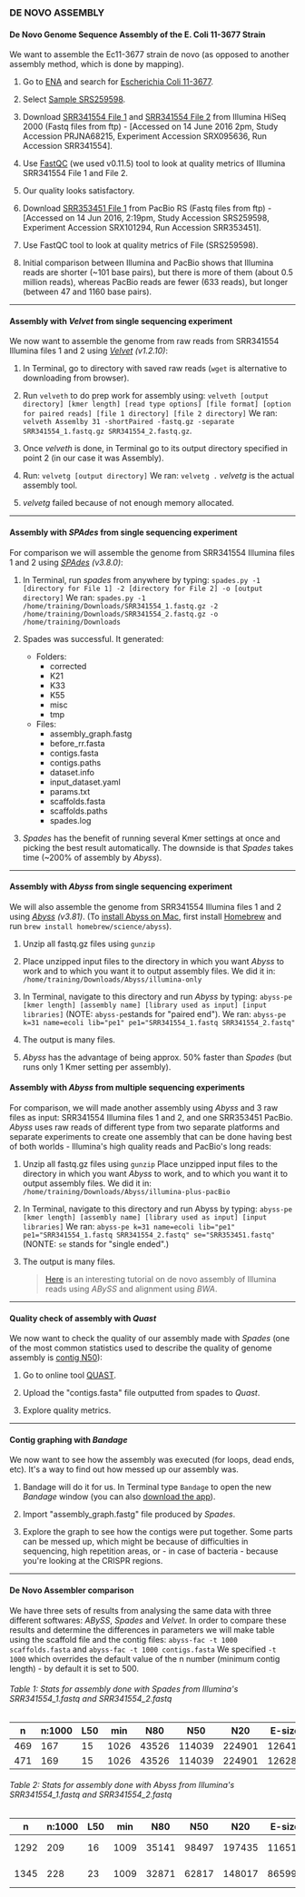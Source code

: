 ### DE NOVO ASSEMBLY

#### De Novo Genome Sequence Assembly of the E. Coli 11-3677 Strain

We want to assemble the Ec11-3677 strain de novo (as opposed to another assembly method, which is done by mapping).

1. Go to [ENA](http://www.ebi.ac.uk/ena) and search for [Escherichia Coli 11-3677](http://www.ebi.ac.uk/ena/data/search?query=Escherichia+coli+11-3677).

2. Select [Sample SRS259598](http://www.ebi.ac.uk/ena/data/view/SRS259598).

3. Download [SRR341554 File 1](ftp://ftp.sra.ebi.ac.uk/vol1/fastq/SRR341/SRR341554/SRR341554_1.fastq.gz) and [SRR341554 File 2](ftp://ftp.sra.ebi.ac.uk/vol1/fastq/SRR341/SRR341554/SRR341554_2.fastq.gz) from Illumina HiSeq 2000 (Fastq files from ftp) - [Accessed on 14 June 2016 2pm, Study Accession PRJNA68215, Experiment Accession SRX095636, Run Accession SRR341554].

4. Use [FastQC](http://www.bioinformatics.babraham.ac.uk/projects/fastqc/) (we used v0.11.5) tool to look at quality metrics of Illumina SRR341554 File 1 and File 2.

5. Our quality looks satisfactory.

6. Download [SRR353451 File 1](ftp://ftp.sra.ebi.ac.uk/vol1/fastq/SRR353/SRR353451/SRR353451.fastq.gz) from PacBio RS (Fastq files from ftp) - [Accessed on 14 Jun 2016, 2:19pm, Study Accession SRS259598, Experiment Accession SRX101294, Run Accession SRR353451].

7. Use FastQC tool to look at quality metrics of File (SRS259598).

8. Initial comparison between Illumina and PacBio shows that Illumina reads are shorter (~101 base pairs), but there is more of them (about 0.5 million reads), whereas PacBio reads are fewer (633 reads), but longer (between 47 and 1160 base pairs).

---

#### Assembly with *Velvet* from single sequencing experiment

We now want to assemble the genome from raw reads from SRR341554 Illumina files 1 and 2 using *[Velvet](https://www.ebi.ac.uk/~zerbino/velvet/) (v1.2.10)*:

1. In Terminal, go to directory with saved raw reads (`wget` is alternative to downloading from browser).

2. Run `velveth` to do prep work for assembly using: `velveth [output directory] [kmer length] [read type options] [file format] [option for paired reads] [file 1 directory] [file 2 directory]` We ran: `velveth Assemlby 31 -shortPaired -fastq.gz -separate SRR341554_1.fastq.gz SRR341554_2.fastq.gz`.

3. Once *velveth* is done, in Terminal go to its output directory specified in point 2 (in our case it was Assembly).

4. Run: `velvetg [output directory]` We ran: `velvetg .` *velvetg* is the actual assembly tool.

5. *velvetg* failed because of not enough memory allocated.

---

#### Assembly with *SPAdes* from single sequencing experiment

For comparison we will assemble the genome from SRR341554 Illumina files 1 and 2 using *[SPAdes](http://bioinf.spbau.ru/spades) (v3.8.0)*:

1. In Terminal, run *spades* from anywhere by typing: `spades.py -1 [directory for File 1] -2 [directory for File 2] -o [output directory]` We ran: `spades.py -1 /home/training/Downloads/SRR341554_1.fastq.gz -2 /home/training/Downloads/SRR341554_2.fastq.gz -o /home/training/Downloads`

2. Spades was successful. It generated:
   - Folders:
      - corrected
      - K21
      - K33
      - K55
      - misc
      - tmp
   - Files:
      - assembly_graph.fastg
      - before_rr.fasta
      - contigs.fasta
      - contigs.paths
      - dataset.info
      - input_dataset.yaml
      - params.txt
      - scaffolds.fasta
      - scaffolds.paths   
      - spades.log

3. *Spades* has the benefit of running several Kmer settings at once and picking the best result automatically. The downside is that *Spades* takes time (~200% of assembly by *Abyss*).

---

#### Assembly with *Abyss* from single sequencing experiment

We will also assemble the genome from SRR341554 Illumina files 1 and 2 using *[Abyss](https://github.com/bcgsc/abyss) (v3.81)*. (To [install Abyss on Mac](https://github.com/bcgsc/abyss#install-abyss-on-mac-os-x), first install [Homebrew](http://brew.sh/) and run `brew install homebrew/science/abyss`).

1. Unzip all fastq.gz files using `gunzip`

2. Place unzipped input files to the directory in which you want *Abyss* to work and to which you want it to output assembly files. We did it in: `/home/training/Downloads/Abyss/illumina-only`

3. In Terminal, navigate to this directory and run *Abyss* by typing:
`abyss-pe [kmer length] [assembly name] [library used as input] [input libraries]` (NOTE: `abyss-pe`stands for "paired end"). We ran:
`abyss-pe k=31 name=ecoli lib="pe1" pe1="SRR341554_1.fastq SRR341554_2.fastq"`

4. The output is many files.

5. *Abyss* has the advantage of being approx. 50% faster than *Spades* (but runs only 1 Kmer setting per assembly).


#### Assembly with *Abyss* from multiple sequencing experiments

For comparison, we will made another assembly using *Abyss* and 3 raw files as input: SRR341554 Illumina files 1 and 2, and one SRR353451 PacBio. *Abyss* uses raw reads of different type from two separate platforms and separate experiments to create one assembly that can be done having best of both worlds - Illumina's high quality reads and PacBio's long reads:

1. Unzip all fastq.gz files using `gunzip` Place unzipped input files to the directory in which you want *Abyss* to work, and to which you want it to output assembly files. We did it in: `/home/training/Downloads/Abyss/illumina-plus-pacBio`

2. In Terminal, navigate to this directory and run Abyss by typing: `abyss-pe [kmer length] [assembly name] [library used as input] [input libraries]` We ran: `abyss-pe k=31 name=ecoli lib="pe1" pe1="SRR341554_1.fastq SRR341554_2.fastq" se="SRR353451.fastq"` (NONTE: `se` stands for "single ended".)

3. The output is many files.

   > [Here](http://evomics.org/learning/assembly-and-alignment/abyss/) is an interesting tutorial on de novo assembly of Illumina reads using *ABySS* and alignment using *BWA*.

---

#### Quality check of assembly with *Quast*

We now want to check the quality of our assembly made with *Spades* (one of the most common statistics used to describe the quality of genome assembly is [contig N50](http://www.nature.com/nrg/journal/v13/n5/box/nrg3174_BX1.html)):

1. Go to online tool [QUAST](http://quast.bioinf.spbau.ru).

2. Upload the "contigs.fasta" file outputted from spades to *Quast*.

3. Explore quality metrics.

---

#### Contig graphing with *Bandage*

We now want to see how the assembly was executed (for loops, dead ends, etc). It's a way to find out how messed up our assembly was.

1. Bandage will do it for us. In Terminal type `Bandage` to open the new *Bandage* window (you can also [download the app](https://rrwick.github.io/Bandage/)).

2. Import "assembly_graph.fastg" file produced by *Spades*.

3. Explore the graph to see how the contigs were put together. Some parts can be messed up, which might be because of difficulties in sequencing, high repetition areas, or - in case of bacteria - because you're looking at the CRISPR regions.

---

#### De Novo Assembler comparison

We have three sets of results from analysing the same data with three different softwares: *ABySS*, *Spades* and *Velvet*. In order to compare these results and determine the differences in parameters we will make table using the scaffold file and the contig files: `abyss-fac -t 1000 scaffolds.fasta` and `abyss-fac -t 1000 contigs.fasta` We specified `-t 1000` which overrides the default value of the n number (minimum contig length) - by default it is set to 500.


###### Table 1: Stats for assembly done with *Spades* from Illumina's SRR341554_1.fastq and SRR341554_2.fastq

n   |n:1000 |L50 |min  |N80   |N50    |N20    |E-size  |max    |sum     |name
--- |---    |--- |---  |---   |---    |---    |---     |---    |---     |---
469 |167    |15  |1026 |43526 |114039 |224901 |126413  |300784 |5205001 |scaffolds.fasta
471 |169    |15  |1026 |43526 |114039 |224901 |126287  |300784 |5205001 |contigs.fasta


###### Table 2: Stats for assembly done with *Abyss* from Illumina's SRR341554_1.fastq and SRR341554_2.fastq

n    |n:1000 |L50 |min  |N80   |N50   |N20    |E-size  |max    |sum     |name
---  |---    |--- |---  |---   |---   |---    |---     |---    |---     |---
1292 |209    |16  |1009 |35141 |98497 |197435 |116511  |287685 |5299825 |ecoli-scaffolds.fa
1345 |228    |23  |1009 |32871 |62817 |148017 |86599   |250344 |5286969 |ecoli-contigs.fa
